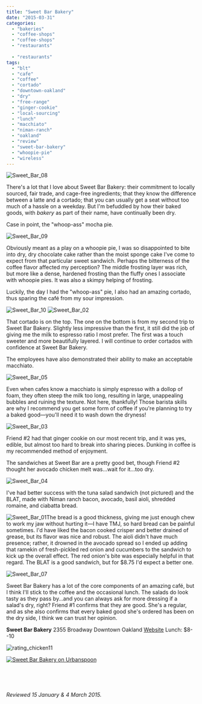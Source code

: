 ```yaml
---
title: "Sweet Bar Bakery"
date: "2015-03-31"
categories: 
  - "bakeries"
  - "coffee-shops"
  - "coffee-shops"
  - "restaurants"
  
  - "restaurants"
tags: 
  - "blt"
  - "cafe"
  - "coffee"
  - "cortado"
  - "downtown-oakland"
  - "dry"
  - "free-range"
  - "ginger-cookie"
  - "local-sourcing"
  - "lunch"
  - "macchiato"
  - "niman-ranch"
  - "oakland"
  - "review"
  - "sweet-bar-bakery"
  - "whoopie-pie"
  - "wireless"
---
```


![Sweet_Bar_08](http://s3.amazonaws.com/thegourmez-wpmedia/2015/03/Sweet_Bar_08-500x354.jpg)

There's a lot that I love about Sweet Bar Bakery: their commitment to locally sourced, fair trade, and cage-free ingredients; that they know the difference between a latte and a cortado; that you can usually get a seat without too much of a hassle on a weekday. But I'm befuddled by how their baked goods, with _bakery_ as part of their name, have continually been dry.

Case in point, the "whoop-ass" mocha pie.

![Sweet_Bar_09](http://s3.amazonaws.com/thegourmez-wpmedia/2015/03/Sweet_Bar_09-375x500.jpg)

Obviously meant as a play on a whoopie pie, I was so disappointed to bite into dry, dry chocolate cake rather than the moist sponge cake I've come to expect from that particular sweet sandwich. Perhaps the bitterness of the coffee flavor affected my perception? The middle frosting layer was rich, but more like a dense, hardened frosting than the fluffy ones I associate with whoopie pies. It was also a skimpy helping of frosting.

Luckily, the day I had the "whoop-ass" pie, I also had an amazing cortado, thus sparing the café from my sour impression.

![Sweet_Bar_10](http://s3.amazonaws.com/thegourmez-wpmedia/2015/03/Sweet_Bar_10-376x500.jpg) ![Sweet_Bar_02](http://s3.amazonaws.com/thegourmez-wpmedia/2015/03/Sweet_Bar_02-471x500.jpg)

That cortado is on the top. The one on the bottom is from my second trip to Sweet Bar Bakery. Slightly less impressive than the first, it still did the job of giving me the milk to espresso ratio I most prefer. The first was a touch sweeter and more beautifully layered. I will continue to order cortados with confidence at Sweet Bar Bakery.

The employees have also demonstrated their ability to make an acceptable macchiato.

![Sweet_Bar_05](http://s3.amazonaws.com/thegourmez-wpmedia/2015/03/Sweet_Bar_05-500x456.jpg)

Even when cafes know a macchiato is simply espresso with a dollop of foam, they often steep the milk too long, resulting in large, unappealing bubbles and ruining the texture. Not here, thankfully! Those barista skills are why I recommend you get some form of coffee if you're planning to try a baked good—you'll need it to wash down the dryness!

![Sweet_Bar_03](http://s3.amazonaws.com/thegourmez-wpmedia/2015/03/Sweet_Bar_03-500x333.jpg)

Friend #2 had that ginger cookie on our most recent trip, and it was yes, edible, but almost too hard to break into sharing pieces. Dunking in coffee is my recommended method of enjoyment.

The sandwiches at Sweet Bar are a pretty good bet, though Friend #2 thought her avocado chicken melt was…wait for it…too dry.

![Sweet_Bar_04](http://s3.amazonaws.com/thegourmez-wpmedia/2015/03/Sweet_Bar_04-500x348.jpg)

I've had better success with the tuna salad sandwich (not pictured) and the BLAT, made with Niman ranch bacon, avocado, basil aioli, shredded romaine, and ciabatta bread.

![Sweet_Bar_01](http://s3.amazonaws.com/thegourmez-wpmedia/2015/03/Sweet_Bar_01-500x333.jpg)The bread is a good thickness, giving me just enough chew to work my jaw without hurting it—I have TMJ, so hard bread can be painful sometimes. I'd have liked the bacon cooked crisper and better drained of grease, but its flavor was nice and robust. The aioli didn't have much presence; rather, it drowned in the avocado spread so I ended up adding that ramekin of fresh-pickled red onion and cucumbers to the sandwich to kick up the overall effect. The red onion's bite was especially helpful in that regard. The BLAT is a good sandwich, but for $8.75 I'd expect a better one.

![Sweet_Bar_07](http://s3.amazonaws.com/thegourmez-wpmedia/2015/03/Sweet_Bar_07-500x307.jpg)

Sweet Bar Bakery has a lot of the core components of an amazing café, but I think I'll stick to the coffee and the occasional lunch. The salads do look tasty as they pass by…and you can always ask for more dressing if a salad's dry, right? Friend #1 confirms that they are good. She's a regular, and as she also confirms that every baked good she's ordered has been on the dry side, I think we can trust her opinion.

**Sweet Bar Bakery** 2355 Broadway Downtown Oakland [Website](http://www.sweetbarbakery.com/) Lunch: $8--10

![rating_chicken11](http://s3.amazonaws.com/thegourmez-wpmedia/2009/02/rating_chicken11.gif)

[![Sweet Bar Bakery on Urbanspoon](http://www.urbanspoon.com/b/link/1718201/minilink.gif)](http://www.urbanspoon.com/r/6/1718201/restaurant/Sweet-Bar-Bakery-Oakland)

 

 

_Reviewed 15 January & 4 March 2015._

